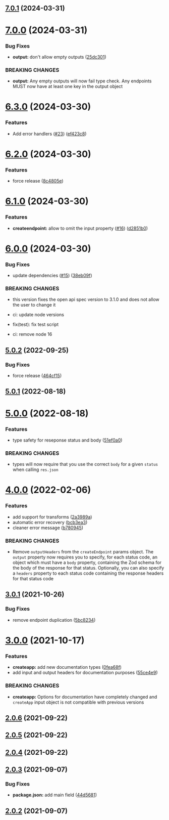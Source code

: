 ## [7.0.1](https://github.com/expresso/router/compare/v7.0.0...v7.0.1) (2024-03-31)

# [7.0.0](https://github.com/expresso/router/compare/v6.3.0...v7.0.0) (2024-03-31)


### Bug Fixes

* **output:** don't allow empty outputs ([25dc301](https://github.com/expresso/router/commit/25dc3018df0944d3d7c0ccf2d70bbbebee40515c))


### BREAKING CHANGES

* **output:** Any empty outputs will now fail type check. Any endpoints MUST now have at least
one key in the output object

# [6.3.0](https://github.com/expresso/router/compare/v6.2.0...v6.3.0) (2024-03-30)


### Features

* Add error handlers ([#23](https://github.com/expresso/router/issues/23)) ([ef423c8](https://github.com/expresso/router/commit/ef423c8924c87871e99a4adad96f23fe8b55f825))

# [6.2.0](https://github.com/expresso/router/compare/v6.1.0...v6.2.0) (2024-03-30)


### Features

* force release ([8c4805e](https://github.com/expresso/router/commit/8c4805e3dafd698ba7f51027dbd53cf729832a0e))

# [6.1.0](https://github.com/expresso/router/compare/v6.0.0...v6.1.0) (2024-03-30)


### Features

* **createendpoint:** allow to omit the input property ([#16](https://github.com/expresso/router/issues/16)) ([d2851b0](https://github.com/expresso/router/commit/d2851b092fa793398f616bf58786e07189f64942))

# [6.0.0](https://github.com/expresso/router/compare/v5.0.2...v6.0.0) (2024-03-30)


### Bug Fixes

* update dependencies ([#15](https://github.com/expresso/router/issues/15)) ([38eb09f](https://github.com/expresso/router/commit/38eb09f485753f1cd9d7c4ed72d9a8761376d069))


### BREAKING CHANGES

* this version fixes the open api spec version to 3.1.0 and does not allow the user
to change it

* ci: update node versions

* fix(test): fix test script

* ci: remove node 16

## [5.0.2](https://github.com/expresso/router/compare/v5.0.1...v5.0.2) (2022-09-25)


### Bug Fixes

* force release ([464cf15](https://github.com/expresso/router/commit/464cf15d781d79322c0a3c787bb7ff9df51f3f57))

## [5.0.1](https://github.com/expresso/router/compare/v5.0.0...v5.0.1) (2022-08-18)

# [5.0.0](https://github.com/expresso/router/compare/v4.0.0...v5.0.0) (2022-08-18)

### Features

* type safety for reseponse status and body ([51ef0a0](https://github.com/expresso/router/commit/51ef0a05f557a538d20ea5d970acf6298e01bd2a))


### BREAKING CHANGES

* types will now require that you use the correct `body` for a given `status` when calling `res.json`

# [4.0.0](https://github.com/expresso/router/compare/v3.0.1...v4.0.0) (2022-02-06)


### Features

* add support for transforms ([2a3989a](https://github.com/expresso/router/commit/2a3989afd7e581525b15f8730e5e70cc65c768b0))
* automatic error recovery ([bcb3ea3](https://github.com/expresso/router/commit/bcb3ea3c998d16ce13583da0fac5e26222e8a244))
* cleaner error message ([b780945](https://github.com/expresso/router/commit/b7809458e220410b270766819013ac71435b50de))


### BREAKING CHANGES

* Remove `outputHeaders` from the `createEndpoint` params object. The `output`
property now requires you to specify, for each status code, an object which must have a `body`
property, containing the Zod schema for the body of the response for that status. Optionally, you
can also specify a `headers` property to each status code containing the response headers for that
status code

## [3.0.1](https://github.com/expresso/router/compare/v3.0.0...v3.0.1) (2021-10-26)


### Bug Fixes

* remove endpoint duplication ([5bc8234](https://github.com/expresso/router/commit/5bc82344d21ff06e04723293c0dae06d07932861))

# [3.0.0](https://github.com/expresso/router/compare/v2.0.6...v3.0.0) (2021-10-17)


### Features

* **createapp:** add new documentation types ([0fea68f](https://github.com/expresso/router/commit/0fea68fd1c8115abdff15b4e4421a4a0fd7d62d0))
* add input and output headers for documentation purposes ([55ce4e9](https://github.com/expresso/router/commit/55ce4e9a137c082f35d6f7fa40657b302126b6af))


### BREAKING CHANGES

* **createapp:** Options for documentation have completely changed and `createApp` input object is
not compatible with previous versions

## [2.0.6](https://github.com/expresso/router/compare/v2.0.5...v2.0.6) (2021-09-22)

## [2.0.5](https://github.com/expresso/router/compare/v2.0.4...v2.0.5) (2021-09-22)

## [2.0.4](https://github.com/expresso/router/compare/v2.0.3...v2.0.4) (2021-09-22)

## [2.0.3](https://github.com/expresso/router/compare/v2.0.2...v2.0.3) (2021-09-07)


### Bug Fixes

* **package.json:** add main field ([44d5681](https://github.com/expresso/router/commit/44d56819407fc6707ad2809a816c9168d421fac0))

## [2.0.2](https://github.com/expresso/router/compare/v2.0.1...v2.0.2) (2021-09-07)
